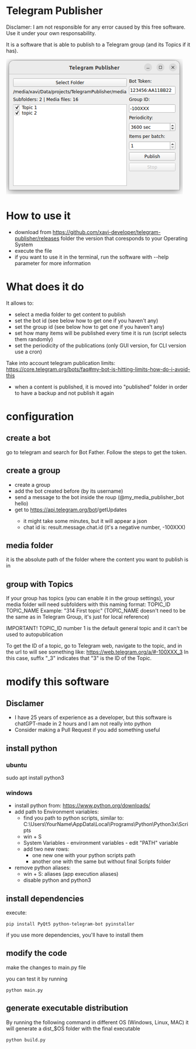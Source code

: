# Telegram Publisher

Disclamer: I am not responsible for any error caused by this free software. Use it under your own responsability.

It is a software that is able to publish to a Telegram group (and its Topics if it has).

![preview](preview.png)

# How to use it
* download from https://github.com/xavi-developer/telegram-publisher/releases folder the version that coresponds to your Operating System
* execute the file
* if you want to use it in the terminal, run the software with --help parameter for more information

# What does it do
It allows to:
* select a media folder to get content to publish
* set the bot id (see below how to get one if you haven't any)
* set the group id (see below how to get one if you haven't any)
* set how many items will be published every time it is run (script selects them randomly)
* set the periodicity of the publications (only GUI version, for CLI version use a cron)

Take into account telegram publication limits: https://core.telegram.org/bots/faq#my-bot-is-hitting-limits-how-do-i-avoid-this

* when a content is published, it is moved into "published" folder in order to have a backup and not publish it again

# configuration

## create a bot
go to telegram and search for Bot Father. Follow the steps to get the token.

## create a group
* create a group
* add the bot created before (by its username)
* send a message to the bot inside the roup (@my_media_publisher_bot hello)
* get to https://api.telegram.org/bot<BotToken>/getUpdates
    * it might take some minutes, but it will appear a json
    * chat id is: result.message.chat.id (it's a negative number, -100XXX)

## media folder

it is the absolute path of the folder where the content you want to publish is in

## group with Topics
If your group has topics (you can enable it in the group settings), your media folder will need subfolders with this naming format:
TOPIC_ID TOPIC_NAME
Example: "314 First topic" (TOPIC_NAME doesn't need to be the same as in Telegram Group, it's just for local reference)

IMPORTANT! TOPIC_ID number 1 is the default general topic and it can't be used to autopublication

To get the ID of a topic, go to Telegram web, navigate to the topic, and in the url to will see something like: https://web.telegram.org/a/#-100XXX_3
In this case, suffix "_3" indicates that "3" is the ID of the Topic.


# modify this software

## Disclamer
* I have 25 years of experience as a developer, but this software is chatGPT-made in 2 hours and I am not really into python
* Consider making a Pull Request if you add something useful

## install python

### ubuntu

sudo apt install python3

### windows

* install python from: https://www.python.org/downloads/
* add path to Environment variables:
    * find you path to python scripts, similar to: C:\Users\YourName\AppData\Local\Programs\Python\Python3x\Scripts
    * win + S
    * System Variables - environment variables - edit "PATH" variable
    * add two new rows: 
        * one new one with your python scripts path
        * another one with the same but without final Scripts folder
* remove python aliases:
    * win + S: aliases (app execution aliases)
    * disable python and python3

## install dependencies

execute:
```
pip install PyQt5 python-telegram-bot pyinstaller
```

if you use more dependencies, you'll have to install them


## modify the code

make the changes to main.py file

you can test it by running 
```
python main.py
```

## generate executable distribution

By running the following command in different OS (Windows, Linux, MAC) it will generate a dist_$OS folder with the final executable
```
python build.py
```


